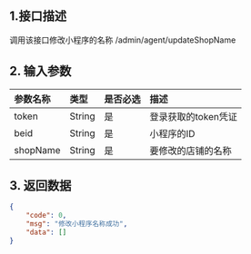 ## 1.接口描述

调用该接口修改小程序的名称 /admin/agent/updateShopName

 

## 2. 输入参数

| 参数名称 | 类型 | 是否必选 | 描述 |
| :--- | :--- | :--- | :--- |
| token | String | 是 | 登录获取的token凭证 |
| beid | String | 是 | 小程序的ID |
| shopName | String | 是 | 要修改的店铺的名称 |

## 3. 返回数据

```json
{
    "code": 0,
    "msg": "修改小程序名称成功",
    "data": []
}
```



